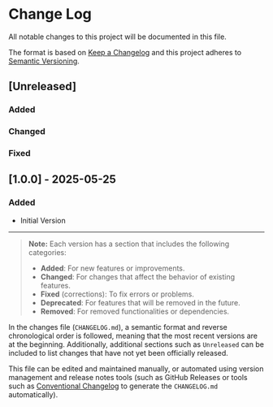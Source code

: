 # Change Log

All notable changes to this project will be documented in this file.

The format is based on [Keep a Changelog](http://keepachangelog.com/)
and this project adheres to [Semantic Versioning](http://semver.org/).

## [Unreleased]

### Added
### Changed
### Fixed

## [1.0.0] - 2025-05-25
### Added
- Initial Version

---

> **Note:** Each version has a section that includes the following categories:
> - **Added**: For new features or improvements.
> - **Changed**: For changes that affect the behavior of existing features.
> - **Fixed** (corrections): To fix errors or problems.
> - **Deprecated**: For features that will be removed in the future.
> - **Removed**: For removed functionalities or dependencies.

In the changes file (`CHANGELOG.md`), a semantic format and reverse chronological order is followed, meaning that the
most recent versions are at the beginning. Additionally, additional sections such as `Unreleased` can be included to
list changes that have not yet been officially released.

This file can be edited and maintained manually, or automated using version management and release notes tools (such as
GitHub Releases or tools such
as [Conventional Changelog](https://github.com/conventional-changelog/conventional-changelog) to generate
the `CHANGELOG.md` automatically).